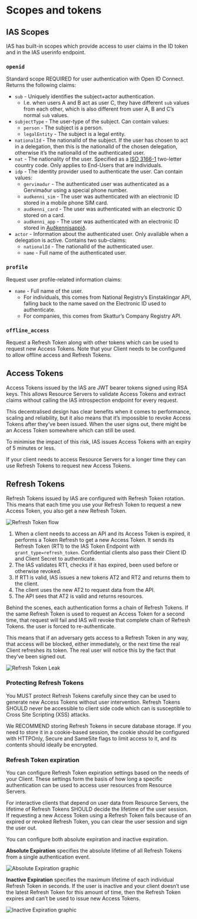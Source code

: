 # Scopes and tokens

## IAS Scopes

IAS has built-in scopes which provide access to user claims in the ID token and in the IAS userinfo endpoint.

### `openid`

Standard scope REQUIRED for user authentication with Open ID Connect. Returns the following claims:

- `sub` - Uniquely identifies the subject+actor authentication.
  - I.e. when users A and B act as user C, they have different `sub` values from each other, which is also different from user A, B and C’s normal `sub` values.
- `subjectType` - The user-type of the subject. Can contain values:
  - `person` - The subject is a person.
  - `legalEntity` - The subject is a legal entity.
- `nationalId` - The nationalId of the subject. If the user has chosen to act in a delegation, then this is the nationalId of the chosen delegation, otherwise it’s the nationalId of the authenticated user.
- `nat` - The nationality of the user. Specified as a [ISO 3166-1](https://en.wikipedia.org/wiki/ISO_3166-1_alpha-2) two-letter country code. Only applies to End-Users that are individuals.
- `idp` - The identity provider used to authenticate the user. Can contain values:
  - `gervimadur` - The authenticated user was authenticated as a Gervimaður using a special phone number.
  - `audkenni_sim` - The user was authenticated with an electronic ID stored in a mobile phone SIM card.
  - `audkenni_card` - The user was authenticated with an electronic ID stored on a card.
  - `audkenni_app` - The user was authenticated with an electronic ID stored in [Auðkennisappið](https://app.audkenni.is/).
- `actor` - Information about the authenticated user. Only available when a delegation is active. Contains two sub-claims:
  - `nationalId` - The nationalId of the authenticated user.
  - `name` - Full name of the authenticated user.

### `profile`

Request user profile-related information claims:

- `name` - Full name of the user.
  - For individuals, this comes from National Registry’s Einstaklingar API, falling back to the name saved on the Electronic ID used to authenticate.
  - For companies, this comes from Skattur’s Company Registry API.

### `offline_access`

Request a Refresh Token along with other tokens which can be used to request new Access Tokens. Note that your Client needs to be configured to allow offline access and Refresh Tokens.

## Access Tokens

Access Tokens issued by the IAS are JWT bearer tokens signed using RSA keys. This allows Resource Servers to validate Access Tokens and extract claims without calling the IAS introspection endpoint for every request.

This decentralised design has clear benefits when it comes to performance, scaling and reliability, but it also means that it’s impossible to revoke Access Tokens after they’ve been issued. When the user signs out, there might be an Access Token somewhere which can still be used.

To minimise the impact of this risk, IAS issues Access Tokens with an expiry of 5 minutes or less.

If your client needs to access Resource Servers for a longer time they can use Refresh Tokens to request new Access Tokens.

## Refresh Tokens

Refresh Tokens issued by IAS are configured with Refresh Token rotation. This means that each time you use your Refresh Token to request a new Access Token, you also get a new Refresh Token.

![Refresh Token flow](assets/refresh_token.png)

1. When a client needs to access an API and its Access Token is expired, it performs a Token Refresh to get a new Access Token. It sends its Refresh Token (RT1) to the IAS Token Endpoint with `grant_type=refresh_token`. Confidential clients also pass their Client ID and Client Secret to authenticate.
2. The IAS validates RT1, checks if it has expired, been used before or otherwise revoked.
3. If RT1 is valid, IAS issues a new tokens AT2 and RT2 and returns them to the client.
4. The client uses the new AT2 to request data from the API.
5. The API sees that AT2 is valid and returns resources.

Behind the scenes, each authentication forms a chain of Refresh Tokens. If the same Refresh Token is used to request an Access Token for a second time, that request will fail and IAS will revoke that complete chain of Refresh Tokens. the user is forced to re-authenticate.

This means that if an adversary gets access to a Refresh Token in any way, that access will be blocked, either immediately, or the next time the real Client refreshes its token. The real user will notice this by the fact that they’ve been signed out.

![Refresh Token Leak](assets/refresh_token_leak.png)

### Protecting Refresh Tokens

You MUST protect Refresh Tokens carefully since they can be used to generate new Access Tokens without user intervention. Refresh Tokens SHOULD never be accessible to client side code which can is susceptible to Cross Site Scripting (XSS) attacks.

We RECOMMEND storing Refresh Tokens in secure database storage. If you need to store it in a cookie-based session, the cookie should be configured with HTTPOnly, Secure and SameSite flags to limit access to it, and its contents should ideally be encrypted.

### Refresh Token expiration

You can configure Refresh Token expiration settings based on the needs of your Client. These settings form the basis of how long a specific authentication can be used to access user resources from Resource Servers.

For interactive clients that depend on user data from Resource Servers, the lifetime of Refresh Tokens SHOULD decide the lifetime of the user session. If requesting a new Access Token using a Refresh Token fails because of an expired or revoked Refresh Token, you can clear the user session and sign the user out.

You can configure both absolute expiration and inactive expiration.

**Absolute Expiration** specifies the absolute lifetime of all Refresh Tokens from a single authentication event.

![Absolute Expiration graphic](assets/absolute_expiration.png)

**Inactive Expiration** specifies the maximum lifetime of each individual Refresh Token in seconds. If the user is inactive and your client doesn’t use the latest Refresh Token for this amount of time, then the Refresh Token expires and can’t be used to issue new Access Tokens.

![Inactive Expiration graphic](assets/inactive_expiration.png)
